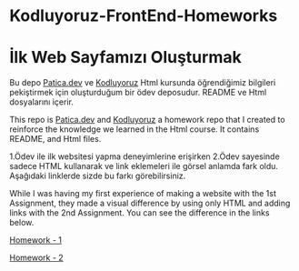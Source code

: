 # Kodluyoruz-FrontEnd-Homeworks

# İlk Web Sayfamızı Oluşturmak

Bu depo [Patica.dev]() ve [Kodluyoruz]() Html kursunda öğrendiğimiz bilgileri pekiştirmek için oluşturduğum bir ödev deposudur. README ve Html dosyalarını içerir.

This repo is [Patica.dev]() and [Kodluyoruz]() a homework repo that I created to reinforce the knowledge we learned in the Html course. It contains README, and Html files.

1.Ödev ile ilk websitesi yapma deneyimlerine erişirken 2.Ödev sayesinde sadece HTML kullanarak ve link eklemeleri ile görsel anlamda fark oldu. Aşağıdaki linklerde sizde bu farkı görebilirsiniz.

While I was having my first experience of making a website with the 1st Assignment, they made a visual difference by using only HTML and adding links with the 2nd Assignment. You can see the difference in the links below.

[Homework - 1]()

[Homework - 2]()
